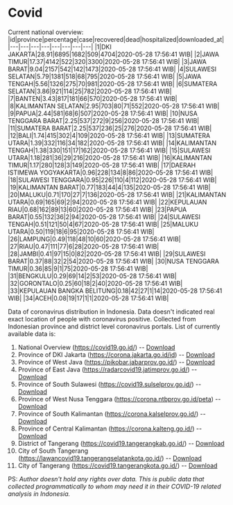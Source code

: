 # Covid
Current national overview:
|id|province|percentage|case|recovered|dead|hospitalized|downloaded_at|
|---|---|---|---|---|---|---|---|
|1|DKI JAKARTA|28.91|6895|1682|509|4704|2020-05-28 17:56:41 WIB|
|2|JAWA TIMUR|17.37|4142|522|320|3300|2020-05-28 17:56:41 WIB|
|3|JAWA BARAT|9.04|2157|542|142|1473|2020-05-28 17:56:41 WIB|
|4|SULAWESI SELATAN|5.79|1381|518|68|795|2020-05-28 17:56:41 WIB|
|5|JAWA TENGAH|5.56|1326|275|70|981|2020-05-28 17:56:41 WIB|
|6|SUMATERA SELATAN|3.86|921|114|25|782|2020-05-28 17:56:41 WIB|
|7|BANTEN|3.43|817|181|66|570|2020-05-28 17:56:41 WIB|
|8|KALIMANTAN SELATAN|2.95|703|80|71|552|2020-05-28 17:56:41 WIB|
|9|PAPUA|2.44|581|68|6|507|2020-05-28 17:56:41 WIB|
|10|NUSA TENGGARA BARAT|2.25|537|272|9|256|2020-05-28 17:56:41 WIB|
|11|SUMATERA BARAT|2.25|537|236|25|276|2020-05-28 17:56:41 WIB|
|12|BALI|1.74|415|302|4|109|2020-05-28 17:56:41 WIB|
|13|SUMATERA UTARA|1.39|332|116|34|182|2020-05-28 17:56:41 WIB|
|14|KALIMANTAN TENGAH|1.38|330|151|17|162|2020-05-28 17:56:41 WIB|
|15|SULAWESI UTARA|1.18|281|36|29|216|2020-05-28 17:56:41 WIB|
|16|KALIMANTAN TIMUR|1.17|280|128|3|149|2020-05-28 17:56:41 WIB|
|17|DAERAH ISTIMEWA YOGYAKARTA|0.96|228|134|8|86|2020-05-28 17:56:41 WIB|
|18|SULAWESI TENGGARA|0.95|226|110|4|112|2020-05-28 17:56:41 WIB|
|19|KALIMANTAN BARAT|0.77|183|44|4|135|2020-05-28 17:56:41 WIB|
|20|MALUKU|0.71|170|27|7|136|2020-05-28 17:56:41 WIB|
|21|KALIMANTAN UTARA|0.69|165|69|2|94|2020-05-28 17:56:41 WIB|
|22|KEPULAUAN RIAU|0.68|162|89|13|60|2020-05-28 17:56:41 WIB|
|23|PAPUA BARAT|0.55|132|36|2|94|2020-05-28 17:56:41 WIB|
|24|SULAWESI TENGAH|0.51|121|50|4|67|2020-05-28 17:56:41 WIB|
|25|MALUKU UTARA|0.50|119|18|6|95|2020-05-28 17:56:41 WIB|
|26|LAMPUNG|0.49|118|48|10|60|2020-05-28 17:56:41 WIB|
|27|RIAU|0.47|111|77|6|28|2020-05-28 17:56:41 WIB|
|28|JAMBI|0.41|97|15|0|82|2020-05-28 17:56:41 WIB|
|29|SULAWESI BARAT|0.37|88|32|2|54|2020-05-28 17:56:41 WIB|
|30|NUSA TENGGARA TIMUR|0.36|85|9|1|75|2020-05-28 17:56:41 WIB|
|31|BENGKULU|0.29|69|14|2|53|2020-05-28 17:56:41 WIB|
|32|GORONTALO|0.25|60|18|2|40|2020-05-28 17:56:41 WIB|
|33|KEPULAUAN BANGKA BELITUNG|0.18|42|27|1|14|2020-05-28 17:56:41 WIB|
|34|ACEH|0.08|19|17|1|1|2020-05-28 17:56:41 WIB|

Data of coronavirus distribution in Indonesia. Data doesn't indicated real exact location of people with coronavirus positive. Collected from Indonesian province and district level coronavirus portals. List of currently available data is:
1. National Overview (https://covid19.go.id/) -- [Download](https://www.dropbox.com/s/66ly270fw4y76fx/covid_nasional.csv?dl=0)
2. Province of DKI Jakarta (https://corona.jakarta.go.id/id) -- [Download](https://riwayat-file-covid-19-dki-jakarta-jakartagis.hub.arcgis.com/)
3. Province of West Java (https://pikobar.jabarprov.go.id/) -- [Download](https://www.dropbox.com/s/alg0zp60fylq6cn/covid_jabar.csv?dl=0)
4. Province of East Java (https://radarcovid19.jatimprov.go.id/) -- [Download](https://www.dropbox.com/sh/e7vtgcnl4ckbvr4/AADo9UMRDZvrhHn66qTHZOvNa?dl=0)
5. Province of South Sulawesi (https://covid19.sulselprov.go.id/) -- [Download](https://www.dropbox.com/s/z5ek23lwcztj7z7/covid_sulsel.csv?dl=0)
6. Province of West Nusa Tenggara (https://corona.ntbprov.go.id/peta) -- [Download](https://www.dropbox.com/s/4p2k93n42xx0c00/covid_ntb.csv?dl=0)
7. Province of South Kalimantan (https://corona.kalselprov.go.id/) -- [Download](https://www.dropbox.com/sh/7aa2kvz8lb04pzz/AADH1Oj5oFMw2mp-D3JStPRsa?dl=0)
8. Province of Central Kalimantan (https://corona.kalteng.go.id/) -- [Download](https://www.dropbox.com/s/9q01v5r3ys2ozk4/covid_kalteng.csv?dl=0)
9. District of Tangerang (https://covid19.tangerangkab.go.id/) -- [Download](https://www.dropbox.com/sh/yxovyy6sy5bnz4p/AACZzVHinisKmz8oQWyQJ3nua?dl=0)
10. City of South Tangerang (https://lawancovid19.tangerangselatankota.go.id/) -- [Download](https://www.dropbox.com/s/zlvxo4ivswdzmle/covid_tangsel.csv?dl=0)
11. City of Tangerang (https://covid19.tangerangkota.go.id/) -- [Download](https://www.dropbox.com/s/e53224kvdrpjzy0/covid_tangkot.csv?dl=0)

PS: *Author doesn't hold any rights over data. This is public data that collected programmatically to whom may need it in their COVID-19 related analysis in Indonesia.*
